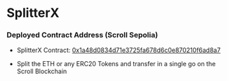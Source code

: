 # SplitterX

### Deployed Contract Address (Scroll Sepolia)
- SplitterX Contract: [0x1a48d0834d71e3725fa678d6c0e870210f6ad8a7](https://sepolia.scrollscan.com/address/0x1a48d0834d71e3725fa678d6c0e870210f6ad8a7#code)

- Split the ETH or any ERC20 Tokens and transfer in a single go on the Scroll Blockchain